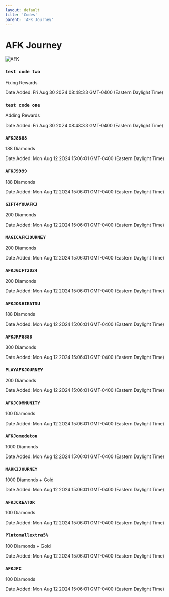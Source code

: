 ```yaml
---
layout: default
title: 'Codes'
parent: 'AFK Journey'
---
```


# AFK Journey

![AFK](https://cdn.discordapp.com/emojis/1264987657306509384.png)

### `test code two`

Fixing Rewards

Date Added: Fri Aug 30 2024 08:48:33 GMT-0400 (Eastern Daylight Time)

### `test code one`

Adding Rewards

Date Added: Fri Aug 30 2024 08:48:33 GMT-0400 (Eastern Daylight Time)

### `AFKJ8888`

188 Diamonds

Date Added: Mon Aug 12 2024 15:06:01 GMT-0400 (Eastern Daylight Time)

### `AFKJ9999`

188 Diamonds

Date Added: Mon Aug 12 2024 15:06:01 GMT-0400 (Eastern Daylight Time)

### `GIFT4YOUAFKJ`

200 Diamonds

Date Added: Mon Aug 12 2024 15:06:01 GMT-0400 (Eastern Daylight Time)

### `MAGICAFKJOURNEY`

200 Diamonds

Date Added: Mon Aug 12 2024 15:06:01 GMT-0400 (Eastern Daylight Time)

### `AFKJGIFT2024`

200 Diamonds

Date Added: Mon Aug 12 2024 15:06:01 GMT-0400 (Eastern Daylight Time)

### `AFKJOSHIKATSU`

188 Diamonds

Date Added: Mon Aug 12 2024 15:06:01 GMT-0400 (Eastern Daylight Time)

### `AFKJRPG888`

300 Diamonds

Date Added: Mon Aug 12 2024 15:06:01 GMT-0400 (Eastern Daylight Time)

### `PLAYAFKJOURNEY`

200 Diamonds

Date Added: Mon Aug 12 2024 15:06:01 GMT-0400 (Eastern Daylight Time)

### `AFKJCOMMUNITY`

100 Diamonds

Date Added: Mon Aug 12 2024 15:06:01 GMT-0400 (Eastern Daylight Time)

### `AFKJomedetou`

1000 Diamonds

Date Added: Mon Aug 12 2024 15:06:01 GMT-0400 (Eastern Daylight Time)

### `MARKIJOURNEY`

1000 Diamonds + Gold

Date Added: Mon Aug 12 2024 15:06:01 GMT-0400 (Eastern Daylight Time)

### `AFKJCREATOR`

100 Diamonds

Date Added: Mon Aug 12 2024 15:06:01 GMT-0400 (Eastern Daylight Time)

### `Plutomallextra5%`

100 Diamonds + Gold

Date Added: Mon Aug 12 2024 15:06:01 GMT-0400 (Eastern Daylight Time)

### `AFKJPC`

100 Diamonds

Date Added: Mon Aug 12 2024 15:06:01 GMT-0400 (Eastern Daylight Time)